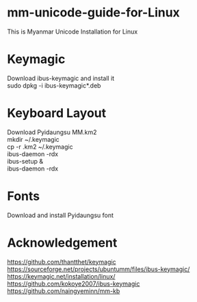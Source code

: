 # mm-unicode-guide-for-Linux
This is Myanmar Unicode Installation for Linux

# Keymagic
  Download ibus-keymagic and install it\
  sudo dpkg -i ibus-keymagic*.deb

# Keyboard Layout
  Download Pyidaungsu MM.km2\
  mkdir ~/.keymagic\
  cp -r .km2 ~/.keymagic\
  ibus-daemon -rdx\
  ibus-setup &\
  ibus-daemon -rdx
  
# Fonts  
  Download and install Pyidaungsu font

# Acknowledgement
https://github.com/thantthet/keymagic \
https://sourceforge.net/projects/ubuntumm/files/ibus-keymagic/ \
https://keymagic.net/installation/linux/ \
https://github.com/kokoye2007/ibus-keymagic \
https://github.com/naingyeminn/mm-kb
  
